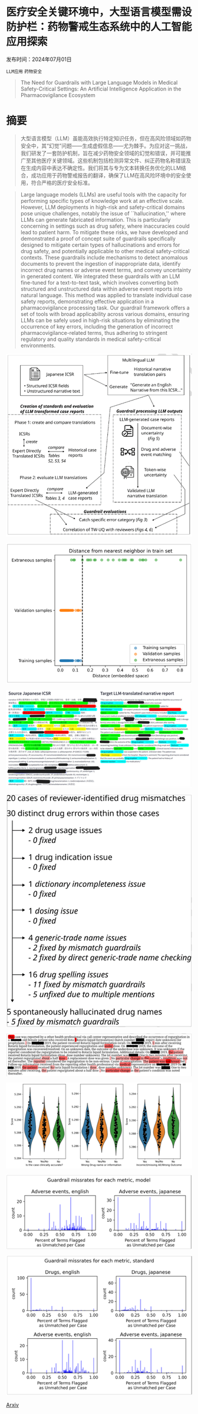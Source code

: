 # 医疗安全关键环境中，大型语言模型需设防护栏：药物警戒生态系统中的人工智能应用探索

发布时间：2024年07月01日

`LLM应用` `药物安全`

> The Need for Guardrails with Large Language Models in Medical Safety-Critical Settings: An Artificial Intelligence Application in the Pharmacovigilance Ecosystem

# 摘要

> 大型语言模型（LLM）虽能高效执行特定知识任务，但在高风险领域如药物安全中，其“幻觉”问题——生成虚假信息——尤为棘手。为应对这一挑战，我们研发了一套防护机制，旨在减少药物安全领域的幻觉和错误，并可能推广至其他医疗关键领域。这些机制包括检测异常文件、纠正药物名称错误及在生成内容中表达不确定性。我们将其与专为文本转换任务优化的LLM结合，成功应用于药物警戒报告的翻译，确保了LLM在高风险环境中的安全使用，符合严格的医疗安全标准。

> Large language models (LLMs) are useful tools with the capacity for performing specific types of knowledge work at an effective scale. However, LLM deployments in high-risk and safety-critical domains pose unique challenges, notably the issue of ``hallucination,'' where LLMs can generate fabricated information. This is particularly concerning in settings such as drug safety, where inaccuracies could lead to patient harm. To mitigate these risks, we have developed and demonstrated a proof of concept suite of guardrails specifically designed to mitigate certain types of hallucinations and errors for drug safety, and potentially applicable to other medical safety-critical contexts. These guardrails include mechanisms to detect anomalous documents to prevent the ingestion of inappropriate data, identify incorrect drug names or adverse event terms, and convey uncertainty in generated content. We integrated these guardrails with an LLM fine-tuned for a text-to-text task, which involves converting both structured and unstructured data within adverse event reports into natural language. This method was applied to translate individual case safety reports, demonstrating effective application in a pharmacovigilance processing task. Our guardrail framework offers a set of tools with broad applicability across various domains, ensuring LLMs can be safely used in high-risk situations by eliminating the occurrence of key errors, including the generation of incorrect pharmacovigilance-related terms, thus adhering to stringent regulatory and quality standards in medical safety-critical environments.

![医疗安全关键环境中，大型语言模型需设防护栏：药物警戒生态系统中的人工智能应用探索](../../../paper_images/2407.18322/fig_01.png)

![医疗安全关键环境中，大型语言模型需设防护栏：药物警戒生态系统中的人工智能应用探索](../../../paper_images/2407.18322/fig_02.png)

![医疗安全关键环境中，大型语言模型需设防护栏：药物警戒生态系统中的人工智能应用探索](../../../paper_images/2407.18322/fig_03.png)

![医疗安全关键环境中，大型语言模型需设防护栏：药物警戒生态系统中的人工智能应用探索](../../../paper_images/2407.18322/fig_04.png)

![医疗安全关键环境中，大型语言模型需设防护栏：药物警戒生态系统中的人工智能应用探索](../../../paper_images/2407.18322/fig_05.png)

![医疗安全关键环境中，大型语言模型需设防护栏：药物警戒生态系统中的人工智能应用探索](../../../paper_images/2407.18322/fig_06.png)

![医疗安全关键环境中，大型语言模型需设防护栏：药物警戒生态系统中的人工智能应用探索](../../../paper_images/2407.18322/fig_s01.png)

![医疗安全关键环境中，大型语言模型需设防护栏：药物警戒生态系统中的人工智能应用探索](../../../paper_images/2407.18322/fig_s02.png)

[Arxiv](https://arxiv.org/abs/2407.18322)